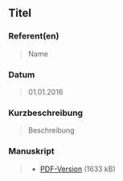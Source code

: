 
## Titel

### Referent(en)
> Name

### Datum
> 01.01.2016

### Kurzbeschreibung
> Beschreibung

### Manuskript
          
>* [PDF-Version](/download/dateinmae.pdf) (1633 kB)

